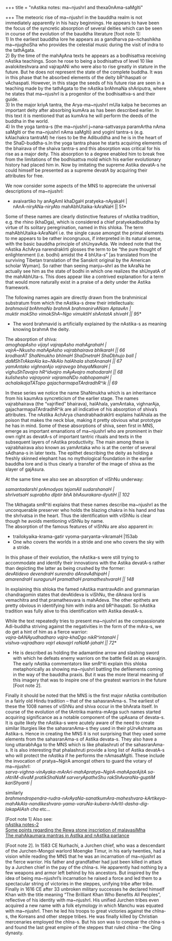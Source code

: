 +++
title = "nAstika notes: ma~njushrI and thexa0nAma-saMgIti"

+++
The meteoric rise of ma\~njushrI in the bauddha realm is not immediately
apparently in his hazy beginnings. He appears to have been the focus of
the syncretic absorption of several deities which can be seen in course
of the evolution of the bauddha literature \[foot note 1\]:  
1\) In the earliest bauddha lore he appears as a gandharva
pa\~nchashikha ma\~njughoSha who provides the celestial music during the
visit of indra to the tathAgata.  
2\) By the time of the mahAyAna texts he appears as a bodhisattva
receiving nAstika teachings. Soon he rose to being a bodhisattva of
level 10 like avalokiteshvara and vajrapANi who were also to rise
greatly in stature in the future. But he does not represent the state of
the complete buddha. It was in this phase that he absorbed elements of
the deity bR^ihaspati or vAchaspati. However, in this stage the seeds of
his future rise are seen in a teaching made by the tathAgata to the
nAstika brAhmaNa shAriputra, where he states that ma\~njushrI is a
progenitor of the bodhisattva-s and their guide.  
3\) In the major kriyA tantra, the Arya-ma\~njushrI mUla kalpa he
becomes an important deity after absorbing kumAra as has been described
earlier. In this text it is mentioned that as kumAra he will perform the
deeds of the buddha in the world.  
4\) In the yoga tantra-s (the ma\~njushrI j\~nana-sattvasya paramArtha
nAma saMgIti or the ma\~njushrI nAma saMgIti) and yoginI tantra-s (e.g.
kAlachakra tantraM) he rises to be the Adibuddha and he is in the heart
of the ShaD-buddha-s.In the yoga tantra phase he starts acquiring
elements of the bhairava of the shaiva tantra-s and this absorption was
critical for his rise as a major deity. This absorption to a degree
enabled him to break free from the limitations of the bodhisattva mold
which his earlier evolutionary history had placed him in. Now by
imitating the supreme Astika devatA-s he could himself be presented as a
supreme devatA by acquiring their attributes for free.

We now consider some aspects of the MNS to appreciate the universal
descriptions of ma\~njushrI:  
* avaivartiko hy anAgAmI khaDgaH pratyeka-nAyakaH |  
nAnA-niryANa-niryAto mahAbhUtaika-kAraNaH || 51*

Some of these names are clearly distinctive features of nAstika
tradition, e.g. the rhino (khaDga), which is considered a chief
pratyekadbuddha by virtue of its solitary peregrination, named in this
shloka. The term mahAbhUtaika-kAraNaH i.e. the single cause amongst the
primal elements to me appears to be rather incongruous, if interpreted
in its natural sense, with the basic bauddha principle of shUnyavAda. We
indeed note that the nAstika AchArya narendrakIrti glosses the term to
be “the pure thought of enlightenment (i.e. bodhi) amidst the 4 bhUta-s”
\[as translated from the surviving Tibetan translation of the Sanskrit
original by the American scholar Wyman\]. So rather than seeing
manju\~shrI as the kAraNa he actually see him as the state of bodhi in
which one realizes the shUnyatA of the mahAbhUta-s. This does appear
like a contrived explanation for a term that would more naturally exist
in a praise of a deity under the Astika framework.

The following names again are directly drawn from the brahminical
substratum from which the nAstika-s drew their intellectuals:  
*brahmavid brAhmaNo brahmA brahmanirvANam AptavAn |  
muktir mokSho vimokShA\~Ngo vimuktiH shAntatA shivaH || 95**  
* The word brahmavid is artificially explained by the nAstika-s as
meaning knowing brahmA the deity.

The absorption of shiva:  
*amoghapAsho vijayI vajrapAsho mahAgrahaH |  
vajrA\~Nkusho mahApAsho vajrabhairava bhIkaraH || 66  
krodharAT ShaNmukho bhImaH ShaDnetraH ShaDbhujo balI |  
daMShTrAkarAla ka\~NkAlo halAhala shatAnanaH || 67  
yamAntako vighnarAjo vajravego bhayaMkaraH |  
vighuShTavajro hR^idvajro mAyAvajro mahodaraH || 68  
kulishesho vajrayonir vajramaNDo nabhopamaH |  
achalaikajaTATopo gajacharmapaTArdradhR^ik || 69*

In these series we notice the name ShaNmukha which is an inheritance
from his kaumAra syncreticism of the earlier stage. The names
vajrabhairava (the “vajrified” bhairava), halAhala, yamAntaka,
vighnarAja, gajacharmapaTArdradhR^ik are all indicative of his
absorption of shiva’s attributes. The nAstika AchArya chandrabhadrakIrti
explains halAhala as the poison that makes the neck blue, making it
pretty obvious what prototype he has in mind. Some of these absorptions
of shiva, seen first in MNS, emerge as important emanations of
ma\~njushrI who are prominent in their own right as devatA-s of
important tantric rituals and texts in the subsequent layers of nAstika
productivity. The main among these is vajrabhairava also known as
yamAntaka who is at the center of several sAdhana-s in later texts. The
epithet describing the deity as holding a freshly skinned elephant has
no mythological foundation in the earlier bauddha lore and is thus
clearly a transfer of the image of shiva as the slayer of gajAsura.

At the same time we also see an absorption of viShNu underway:

*samantadarshI prAmodyas tejomAlI sudarshanaH |  
shrIvatsaH suprabho dIptir bhA bhAsurakara-dyutiH || 102*

The tAthagata smR^iti explains that these names describe ma\~njushrI as
the unconquerable preserver who holds the blazing chakra in his hand and
has the shrIvatsa in the heart. Thus the identification with viShNu is
clear though he avoids mentioning viShNu by name.  
The absorption of the famous features of viShNu are also apparent in:  
* trailokyaika-krama-gatir vyoma-paryanta-vikramaH |153ab  
* One who covers the worlds in a stride and one who covers the sky with
a stride.

In this phase of their evolution, the nAstika-s were still trying to
accommodate and identify their innovations with the Astika devatA-s
rather than depicting the latter as being crushed by the former:  
*devAtidevo devendraH surendro dAnavAdhipaH |  
amarendraH suraguruH pramathaH pramatheshvaraH || 148*

In explaining this shloka the famed nAstika mantravAdin and grammarian
chandragomin states that devAtideva is viShNu, the dAnava lord is
vemachitra and that pramathesvara is mahAdeva. The other epithets are
pretty obvious in identifying him with indra and bR^ihaspati. So nAstika
tradition was fully alive to this identification with Astika devatA-s.

While the text repeatedly tries to present ma\~njushrI as the
compassionate Adi-buddha striving against the negativities in the form
of the mAra-s, we do get a hint of him as a fierce warrior:  
*vajra-bANAyudhadharo vajra-khaDgo nikR^intanaH |  
vishva-vajradharo vajrI ekavajrI raNaM-jahaH || 72**  
* He is described as holding the adamantine arrow and slashing sword
with which he defeats enemy warriors on the battle field as an
ekavajrin. The early nAstika commentators like smR^iti explain this
shloka metaphorically as showing ma\~njushrI battling the defilements
coming in the way of the bauddha praxis. But it was the more literal
meaning of this imagery that was to inspire one of the greatest warriors
in the future \[Foot note 2\].

Finally it should be noted that the MNS is the first major nAstika
contribution in a fairly old Hindu tradition – that of the
sahasranAma-s. The earliest of these the 1008 names of viShNu and shiva
occur in the bhArata itself. In course of the evolution of the tAntrika
mantra-mArga such names started acquiring significance as a notable
component of the upAsana of devata-s. It is quite likely the nAstika-s
were acutely aware of the need to create similar liturgies like the
sahasranAma-s they used in their pUrvAshrama as Astika-s. Hence in
creating the MNS it is not surprising that they used some elements from
the sahasranAma-s of Astika devata-s. They also have a long uttarabhAga
to the MNS which is like phalashruti of the sahasranAma-s. It is also
interesting that phalashruti provide a long list of Astika devatA-s who
will protect the nAstika if he performs the nAmasaMgIti. These include
the invocation of pratya\~NgirA amongst others to guard the votary of
ma\~njushrI:  
*sarva-vighna-vinAyaka-mArAri-mahApratya\~NgirA-mahAparAjitA
sa-rAtriM-divaM pratikShaNaM sarveryApatheShu rakShAvaraNa-guptiM
kariShyanti |*

similarly  
*brahmendropendra-rudra-nArAyaNa-sanatkumAra-maheshvara-kArtikeya-mahAkAla-nandikeshvara-yama-varuNa-kubera-hArItI-dasha-dig-lokapAlAsh
cha* etc…

\[Foot note 1\] Also see:  
[nAstika
notes-2](https://manasataramgini.wordpress.com/2009/02/16/nastika-notes-2/)  
[Some points regarding the Rewa stone inscription of
malayasiMha](https://manasataramgini.wordpress.com/2008/08/09/some-points-regarding-the-rewa-stone-inscription-of-malayasimha/)  
[The mahAkaumara mantras in AstIka and nAstIka
parlance](https://manasataramgini.wordpress.com/2006/09/06/the-mahakaumara-mantras-in-astika-and-nastika-parlance/)

\[Foot note 2\]. In 1583 CE Nurhachi, a Jurchen chief, who was a
descendant of the Jurchen-Mongol warlord Moengke Timur, in his early
twenties, had a vision while reading the MNS that he was an incarnation
of ma\~njushrI as the fierce warrior. His father and grandfather had
just been killed in attack by a Jurchen chief in the pay of the chIna-s.
He apparently had nothing by a few weapons and armor left behind by his
ancestors. But inspired by the idea of being ma\~njushrI’s incarnation
he raised a force and led them to a spectacular string of victories in
the steppes, unifying tribe after tribe. Finally in 1616 CE after 33
unbroken military successes he declared himself Khan with the title
meaning “The Brilliant Khan Who Benefits All Peoples”, reflective of his
identity with ma\~njushrI. His unified Jurchen tribes even acquired a
new name with a folk etymology in which Manchu was equated with
ma\~njushrI. Then he led his troops to great victories against the
chIna-s, the Koreans and other steppe tribes. He was finally killed by
Christian mercenaries employed the chIna-s. But his son was to conquer
the chIna-s and found the last great empire of the steppes that ruled
chIna – the Qing dynasty.
